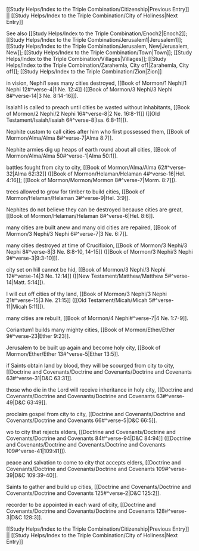 [[Study Helps/Index to the Triple Combination/Citizenship|Previous Entry]]  ||  [[Study Helps/Index to the Triple Combination/City of Holiness|Next Entry]]

 See also [[Study Helps/Index to the Triple Combination/Enoch2|Enoch2]]; [[Study Helps/Index to the Triple Combination/Jerusalem1|Jerusalem1]]; [[Study Helps/Index to the Triple Combination/Jerusalem, New|Jerusalem, New]]; [[Study Helps/Index to the Triple Combination/Town|Town]]; [[Study Helps/Index to the Triple Combination/Villages|Villages]]; [[Study Helps/Index to the Triple Combination/Zarahemla, City of1|Zarahemla, City of1]]; [[Study Helps/Index to the Triple Combination/Zion|Zion]]

 in vision, Nephi1 sees many cities destroyed, [[Book of Mormon/1 Nephi/1 Nephi 12#^verse-4|1 Ne. 12:4]] ([[Book of Mormon/3 Nephi/3 Nephi 8#^verse-14|3 Ne. 8:14-16]]).

 Isaiah1 is called to preach until cities be wasted without inhabitants, [[Book of Mormon/2 Nephi/2 Nephi 16#^verse-8|2 Ne. 16:8-11]] ([[Old Testament/Isaiah/Isaiah 6#^verse-8|Isa. 6:8-11]]).

 Nephite custom to call cities after him who first possessed them, [[Book of Mormon/Alma/Alma 8#^verse-7|Alma 8:7]].

 Nephite armies dig up heaps of earth round about all cities, [[Book of Mormon/Alma/Alma 50#^verse-1|Alma 50:1]].

 battles fought from city to city, [[Book of Mormon/Alma/Alma 62#^verse-32|Alma 62:32]] ([[Book of Mormon/Helaman/Helaman 4#^verse-16|Hel. 4:16]]; [[Book of Mormon/Mormon/Mormon 8#^verse-7|Morm. 8:7]]).

 trees allowed to grow for timber to build cities, [[Book of Mormon/Helaman/Helaman 3#^verse-9|Hel. 3:9]].

 Nephites do not believe they can be destroyed because cities are great, [[Book of Mormon/Helaman/Helaman 8#^verse-6|Hel. 8:6]].

 many cities are built anew and many old cities are repaired, [[Book of Mormon/3 Nephi/3 Nephi 6#^verse-7|3 Ne. 6:7]].

 many cities destroyed at time of Crucifixion, [[Book of Mormon/3 Nephi/3 Nephi 8#^verse-8|3 Ne. 8:8-10, 14-15]] ([[Book of Mormon/3 Nephi/3 Nephi 9#^verse-3|9:3-10]]).

 city set on hill cannot be hid, [[Book of Mormon/3 Nephi/3 Nephi 12#^verse-14|3 Ne. 12:14]] ([[New Testament/Matthew/Matthew 5#^verse-14|Matt. 5:14]]).

 I will cut off cities of thy land, [[Book of Mormon/3 Nephi/3 Nephi 21#^verse-15|3 Ne. 21:15]] ([[Old Testament/Micah/Micah 5#^verse-11|Micah 5:11]]).

 many cities are rebuilt, [[Book of Mormon/4 Nephi#^verse-7|4 Ne. 1:7-9]].

 Coriantum1 builds many mighty cities, [[Book of Mormon/Ether/Ether 9#^verse-23|Ether 9:23]].

 Jerusalem to be built up again and become holy city, [[Book of Mormon/Ether/Ether 13#^verse-5|Ether 13:5]].

 if Saints obtain land by blood, they will be scourged from city to city, [[Doctrine and Covenants/Doctrine and Covenants/Doctrine and Covenants 63#^verse-31|D&C 63:31]].

 those who die in the Lord will receive inheritance in holy city, [[Doctrine and Covenants/Doctrine and Covenants/Doctrine and Covenants 63#^verse-49|D&C 63:49]].

 proclaim gospel from city to city, [[Doctrine and Covenants/Doctrine and Covenants/Doctrine and Covenants 66#^verse-5|D&C 66:5]].

 wo to city that rejects elders, [[Doctrine and Covenants/Doctrine and Covenants/Doctrine and Covenants 84#^verse-94|D&C 84:94]] ([[Doctrine and Covenants/Doctrine and Covenants/Doctrine and Covenants 109#^verse-41|109:41]]).

 peace and salvation to come to city that accepts elders, [[Doctrine and Covenants/Doctrine and Covenants/Doctrine and Covenants 109#^verse-39|D&C 109:39-40]].

 Saints to gather and build up cities, [[Doctrine and Covenants/Doctrine and Covenants/Doctrine and Covenants 125#^verse-2|D&C 125:2]].

 recorder to be appointed in each ward of city, [[Doctrine and Covenants/Doctrine and Covenants/Doctrine and Covenants 128#^verse-3|D&C 128:3]].

[[Study Helps/Index to the Triple Combination/Citizenship|Previous Entry]]  ||  [[Study Helps/Index to the Triple Combination/City of Holiness|Next Entry]]